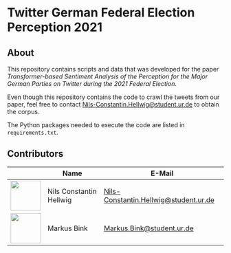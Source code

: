 # Twitter German Federal Election Perception 2021


## About

This repository contains scripts and data that was developed for the paper  *Transformer-based Sentiment Analysis of the Perception for the Major German Parties on Twitter during the 2021 Federal Election*.

Even though this repository contains the code to crawl the tweets from our paper, feel free to contact Nils-Constantin.Hellwig@student.ur.de to obtain the corpus.

The Python packages needed to execute the code are listed in `requirements.txt`.

## Contributors

&nbsp;|Name|E-Mail
-------- |--------|--------
<img src="https://avatars2.githubusercontent.com/u/44339207?s=60&v=4" width="70">|Nils Constantin Hellwig|Nils-Constantin.Hellwig@student.ur.de
<img src="https://avatars.githubusercontent.com/u/12990702?v=4" width="70">|Markus Bink|Markus.Bink@student.ur.de

